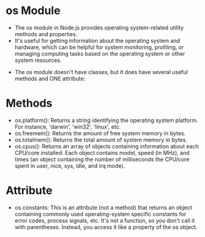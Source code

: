 # os Module

- The os module in Node.js provides operating system-related utility methods and properties. 
- It's useful for getting information about the operating system and hardware, which can be helpful for system monitoring, profiling, or managing computing tasks based on the operating system or other system resources.

* The os module doesn't have classes, but it does have several useful methods and ONE attribute:

# Methods

- os.platform(): Returns a string identifying the operating system platform. For instance, 'darwin', 'win32', 'linux', etc.
- os.freemem(): Returns the amount of free system memory in bytes.
- os.totalmem(): Returns the total amount of system memory in bytes.
- os.cpus(): Returns an array of objects containing information about each CPU/core installed. Each object contains model, speed (in MHz), and times (an object containing the number of milliseconds the CPU/core spent in user, nice, sys, idle, and irq mode).

# Attribute
- os.constants: This is an attribute (not a method) that returns an object containing commonly used operating-system specific constants for error codes, process signals, etc. It's not a function, so you don't call it with parentheses. Instead, you access it like a property of the os object.
